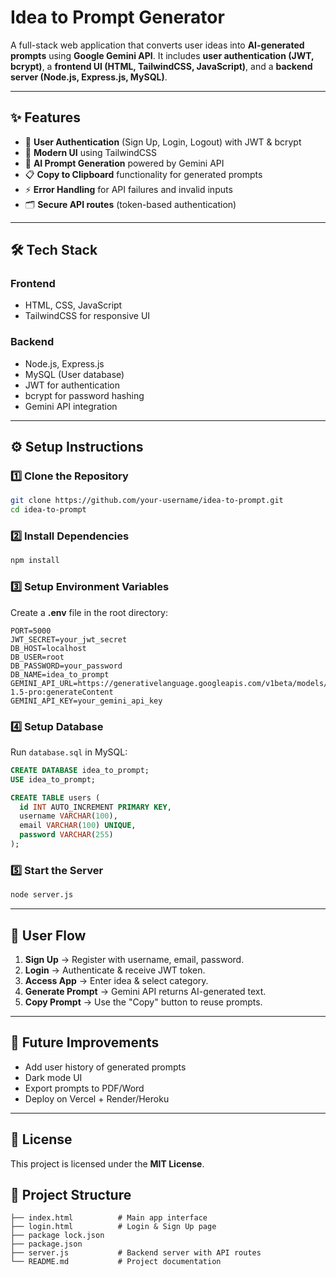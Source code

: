 #  Idea to Prompt Generator

A full-stack web application that converts user ideas into **AI-generated prompts** using **Google Gemini API**.
It includes **user authentication (JWT, bcrypt)**, a **frontend UI (HTML, TailwindCSS, JavaScript)**, and a **backend server (Node.js, Express.js, MySQL)**.

---

## ✨ Features

* 🔐 **User Authentication** (Sign Up, Login, Logout) with JWT & bcrypt
* 🎨 **Modern UI** using TailwindCSS
* 🧠 **AI Prompt Generation** powered by Gemini API
* 📋 **Copy to Clipboard** functionality for generated prompts
* ⚡ **Error Handling** for API failures and invalid inputs
* 🗂️ **Secure API routes** (token-based authentication)

---

## 🛠️ Tech Stack

### Frontend

* HTML, CSS, JavaScript
* TailwindCSS for responsive UI

### Backend

* Node.js, Express.js
* MySQL (User database)
* JWT for authentication
* bcrypt for password hashing
* Gemini API integration

---

## ⚙️ Setup Instructions

### 1️⃣ Clone the Repository

```bash
git clone https://github.com/your-username/idea-to-prompt.git
cd idea-to-prompt
```

### 2️⃣ Install Dependencies

```bash
npm install
```

### 3️⃣ Setup Environment Variables

Create a **.env** file in the root directory:

```env
PORT=5000
JWT_SECRET=your_jwt_secret
DB_HOST=localhost
DB_USER=root
DB_PASSWORD=your_password
DB_NAME=idea_to_prompt
GEMINI_API_URL=https://generativelanguage.googleapis.com/v1beta/models/gemini-1.5-pro:generateContent
GEMINI_API_KEY=your_gemini_api_key
```

### 4️⃣ Setup Database

Run `database.sql` in MySQL:

```sql
CREATE DATABASE idea_to_prompt;
USE idea_to_prompt;

CREATE TABLE users (
  id INT AUTO_INCREMENT PRIMARY KEY,
  username VARCHAR(100),
  email VARCHAR(100) UNIQUE,
  password VARCHAR(255)
);
```

### 5️⃣ Start the Server

```bash
node server.js
```

---

## 🔑 User Flow

1. **Sign Up** → Register with username, email, password.
2. **Login** → Authenticate & receive JWT token.
3. **Access App** → Enter idea & select category.
4. **Generate Prompt** → Gemini API returns AI-generated text.
5. **Copy Prompt** → Use the "Copy" button to reuse prompts.

---

## 🚀 Future Improvements

* Add user history of generated prompts
* Dark mode UI
* Export prompts to PDF/Word
* Deploy on Vercel + Render/Heroku

---

## 📜 License

This project is licensed under the **MIT License**.


## 📂 Project Structure

```
├── index.html          # Main app interface
├── login.html          # Login & Sign Up page
├── package lock.json   
├── package.json       
├── server.js           # Backend server with API routes
└── README.md           # Project documentation
```
